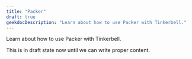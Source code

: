 ```yaml
---
title: "Packer"
draft: true
geekdocDescription: "Learn about how to use Packer with Tinkerbell."
---
```


Learn about how to use Packer with Tinkerbell.

This is in draft state now until we can write proper content.
